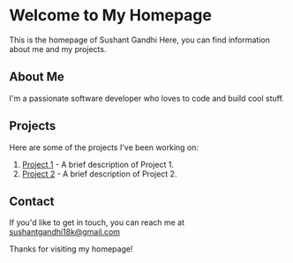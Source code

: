 # Welcome to My Homepage

This is the homepage of Sushant Gandhi Here, you can find information about me and my projects.

## About Me

I'm a passionate software developer who loves to code and build cool stuff. 

## Projects

Here are some of the projects I've been working on:

1. [Project 1](/projects/project1) - A brief description of Project 1.
2. [Project 2](/projects/project2) - A brief description of Project 2.

## Contact

If you'd like to get in touch, you can reach me at sushantgandhi18k@gmail.com

Thanks for visiting my homepage!
